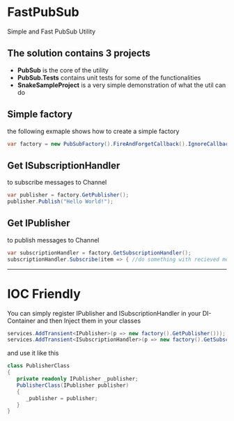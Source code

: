 # FastPubSub
Simple and Fast PubSub Utility 

## The solution contains 3 projects 
* **PubSub** is the core of the utility
* **PubSub.Tests** contains unit tests for some of the functionalities
* **SnakeSampleProject** is a very simple demonstration of what the util can do

## Simple factory
the following exmaple shows how to create a simple factory
```c#
var factory = new PubSubFactory().FireAndForgetCallback().IgnoreCallbackException();
```

## Get ISubscriptionHandler 
to subscribe messages to Channel
```c#
var publisher = factory.GetPublisher();
publisher.Publish("Hello World!");
```

## Get IPublisher 
to publish messages to Channel
```c#
var subscriptionHandler = factory.GetSubscriptionHandler();
subscriptionHandler.Subscribe(item => { //do something with recieved message });
```
***

# IOC Friendly
You can simply register IPublisher and ISubscriptionHandler in your DI-Container and then Inject them in your classes
```c#
services.AddTransient<IPublisher>(p => new factory().GetPublisher()));
services.AddTransient<ISubscriptionHandler>(p => new factory().GetSubscriptionHandler()));
```
and use it like this
```c#
class PublisherClass
{
   private readonly IPublisher _publisher;
   PublisherClass(IPublisher publisher)
   {
      _publisher = publisher;
   }
}
```
